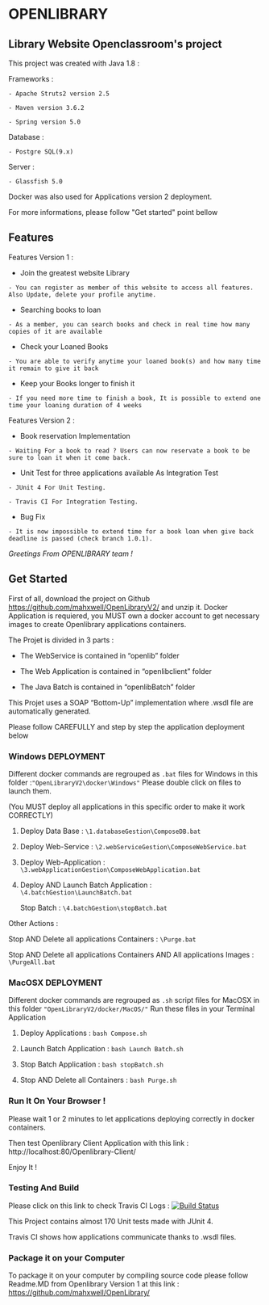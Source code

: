# OPENLIBRARY

## Library Website Openclassroom's project

This project was created with Java 1.8 :

Frameworks :

`- Apache Struts2 version 2.5`

`- Maven version 3.6.2`

`- Spring version 5.0`

Database :

`- Postgre SQL(9.x)`

Server :

`- Glassfish 5.0`

Docker was also used for Applications version 2 deployment.

For more informations, please follow "Get started" point bellow

## Features

Features Version 1 :

* Join the greatest website Library

`- You can register as member of this website to access all features. Also Update, delete your profile anytime.`

* Searching books to loan

`- As a member, you can search books and check in real time how many copies of it are available`

* Check your Loaned Books 

`- You are able to verify anytime your loaned book(s) and how many time it remain to give it back`

* Keep your Books longer to finish it

`- If you need more time to finish a book, It is possible to extend one time your loaning duration of 4 weeks`

Features Version 2 : 

* Book reservation Implementation

`- Waiting For a book to read ? Users can now reservate a book to be sure to loan it when it come back.`

* Unit Test for three applications available As Integration Test

`- JUnit 4 For Unit Testing.`

`- Travis CI For Integration Testing.`

* Bug Fix

`- It is now impossible to extend time for a book loan when give back deadline is passed (check branch 1.0.1).`


_Greetings From OPENLIBRARY team !_

## Get Started

First of all, download the project on Github https://github.com/mahxwell/OpenLibraryV2/ and unzip it. Docker Application is requiered,
you MUST own a docker account to get necessary images to create Openlibrary applications containers.

The Projet is divided in 3 parts :

- The WebService is contained in “openlib” folder

- The Web Application is contained in “openlibclient” folder

- The Java Batch is contained in “openlibBatch” folder

This Projet uses a SOAP “Bottom-Up” implementation where .wsdl file are automatically generated.

Please follow CAREFULLY and step by step the application deployment below

### Windows DEPLOYMENT

Different docker commands are regrouped as `.bat` files for Windows in this folder :`"OpenLibraryV2\docker\Windows"`
Please double click on files to launch them.

(You MUST deploy all applications in this specific order to make it work CORRECTLY)

1. Deploy Data Base :  `\1.databaseGestion\ComposeDB.bat`

2. Deploy Web-Service : `\2.webServiceGestion\ComposeWebService.bat`
   
3. Deploy Web-Application : `\3.webApplicationGestion\ComposeWebApplication.bat`
   
4. Deploy AND Launch Batch Application : `\4.batchGestion\LaunchBatch.bat`
   
    Stop Batch : `\4.batchGestion\stopBatch.bat`

Other Actions :

Stop AND Delete all applications Containers : `\Purge.bat`

Stop AND Delete all applications Containers AND All applications Images : `\PurgeAll.bat`

### MacOSX DEPLOYMENT

Different docker commands are regrouped as `.sh` script files for MacOSX in this folder `"OpenLibraryV2/docker/MacOS/"`
Run these files in your Terminal Application

1. Deploy Applications : `bash Compose.sh`

2. Launch Batch Application : `bash Launch Batch.sh`

3. Stop Batch Application : `bash stopBatch.sh`

4. Stop AND Delete all Containers : `bash Purge.sh`


### Run It On Your Browser !

Please wait 1 or 2 minutes to let applications deploying correctly in docker containers.

Then test Openlibrary Client Application with this link : http://localhost:80/Openlibrary-Client/

Enjoy It !

### Testing And Build

Please click on this link to check Travis CI Logs :  [![Build Status](https://travis-ci.org/mahxwell/OpenLibraryV2.svg?branch=master)](https://travis-ci.org/mahxwell/OpenLibraryV2)

This Project contains almost 170 Unit tests made with JUnit 4.

Travis CI shows how applications communicate thanks to .wsdl files.

### Package it on your Computer

To package it on your computer by compiling source code please follow Readme.MD from Openlibrary Version 1 at this link : https://github.com/mahxwell/OpenLibrary/
